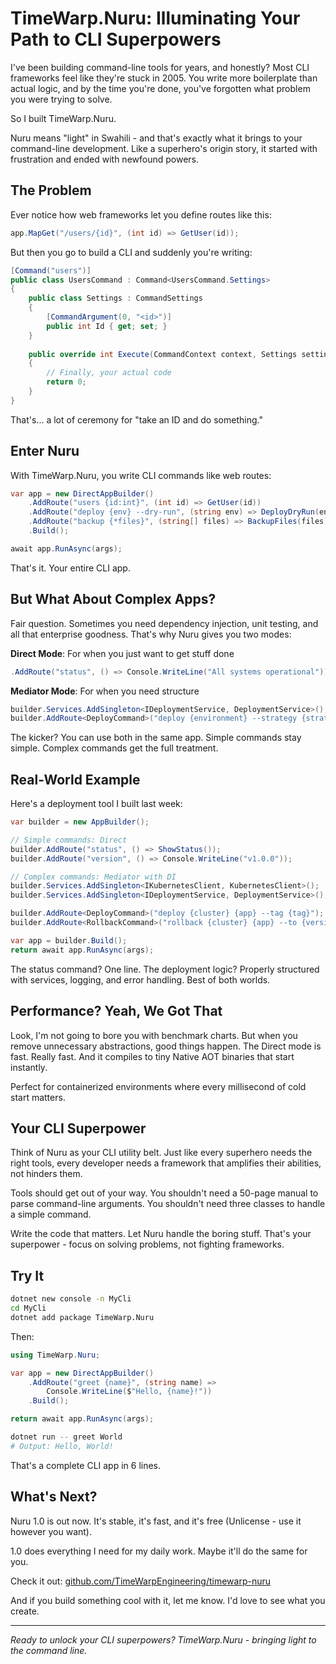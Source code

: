 # TimeWarp.Nuru: Illuminating Your Path to CLI Superpowers

I've been building command-line tools for years, and honestly? Most CLI frameworks feel like they're stuck in 2005. You write more boilerplate than actual logic, and by the time you're done, you've forgotten what problem you were trying to solve.

So I built TimeWarp.Nuru. 

Nuru means "light" in Swahili - and that's exactly what it brings to your command-line development. Like a superhero's origin story, it started with frustration and ended with newfound powers.

## The Problem

Ever notice how web frameworks let you define routes like this:

```csharp
app.MapGet("/users/{id}", (int id) => GetUser(id));
```

But then you go to build a CLI and suddenly you're writing:

```csharp
[Command("users")]
public class UsersCommand : Command<UsersCommand.Settings>
{
    public class Settings : CommandSettings
    {
        [CommandArgument(0, "<id>")]
        public int Id { get; set; }
    }
    
    public override int Execute(CommandContext context, Settings settings)
    {
        // Finally, your actual code
        return 0;
    }
}
```

That's... a lot of ceremony for "take an ID and do something."

## Enter Nuru

With TimeWarp.Nuru, you write CLI commands like web routes:

```csharp
var app = new DirectAppBuilder()
    .AddRoute("users {id:int}", (int id) => GetUser(id))
    .AddRoute("deploy {env} --dry-run", (string env) => DeployDryRun(env))
    .AddRoute("backup {*files}", (string[] files) => BackupFiles(files))
    .Build();

await app.RunAsync(args);
```

That's it. Your entire CLI app.

## But What About Complex Apps?

Fair question. Sometimes you need dependency injection, unit testing, and all that enterprise goodness. That's why Nuru gives you two modes:

**Direct Mode**: For when you just want to get stuff done
```csharp
.AddRoute("status", () => Console.WriteLine("All systems operational"))
```

**Mediator Mode**: For when you need structure
```csharp
builder.Services.AddSingleton<IDeploymentService, DeploymentService>();
builder.AddRoute<DeployCommand>("deploy {environment} --strategy {strategy}");
```

The kicker? You can use both in the same app. Simple commands stay simple. Complex commands get the full treatment.

## Real-World Example

Here's a deployment tool I built last week:

```csharp
var builder = new AppBuilder();

// Simple commands: Direct
builder.AddRoute("status", () => ShowStatus());
builder.AddRoute("version", () => Console.WriteLine("v1.0.0"));

// Complex commands: Mediator with DI
builder.Services.AddSingleton<IKubernetesClient, KubernetesClient>();
builder.Services.AddSingleton<IDeploymentService, DeploymentService>();

builder.AddRoute<DeployCommand>("deploy {cluster} {app} --tag {tag}");
builder.AddRoute<RollbackCommand>("rollback {cluster} {app} --to {version}");

var app = builder.Build();
return await app.RunAsync(args);
```

The status command? One line. The deployment logic? Properly structured with services, logging, and error handling. Best of both worlds.

## Performance? Yeah, We Got That

Look, I'm not going to bore you with benchmark charts. But when you remove unnecessary abstractions, good things happen. The Direct mode is fast. Really fast. And it compiles to tiny Native AOT binaries that start instantly.

Perfect for containerized environments where every millisecond of cold start matters.

## Your CLI Superpower

Think of Nuru as your CLI utility belt. Just like every superhero needs the right tools, every developer needs a framework that amplifies their abilities, not hinders them.

Tools should get out of your way. You shouldn't need a 50-page manual to parse command-line arguments. You shouldn't need three classes to handle a simple command. 

Write the code that matters. Let Nuru handle the boring stuff. That's your superpower - focus on solving problems, not fighting frameworks.

## Try It

```bash
dotnet new console -n MyCli
cd MyCli
dotnet add package TimeWarp.Nuru
```

Then:

```csharp
using TimeWarp.Nuru;

var app = new DirectAppBuilder()
    .AddRoute("greet {name}", (string name) => 
        Console.WriteLine($"Hello, {name}!"))
    .Build();

return await app.RunAsync(args);
```

```bash
dotnet run -- greet World
# Output: Hello, World!
```

That's a complete CLI app in 6 lines.

## What's Next?

Nuru 1.0 is out now. It's stable, it's fast, and it's free (Unlicense - use it however you want).

1.0 does everything I need for my daily work. Maybe it'll do the same for you.

Check it out: [github.com/TimeWarpEngineering/timewarp-nuru](https://github.com/TimeWarpEngineering/timewarp-nuru)

And if you build something cool with it, let me know. I'd love to see what you create.

---

*Ready to unlock your CLI superpowers? TimeWarp.Nuru - bringing light to the command line.*